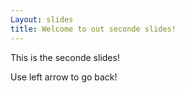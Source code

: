 ```yaml
---
Layout: slides
title: Welcome to out seconde slides!
---
```


This is the seconde slides!

Use left arrow to go back!
